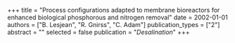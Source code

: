 +++
title = "Process configurations adapted to membrane bioreactors for enhanced biological phosphorous and nitrogen removal"
date = 2002-01-01
authors = ["B. Lesjean", "R. Gnirss", "C. Adam"]
publication_types = ["2"]
abstract = ""
selected = false
publication = "*Desalination*"
+++

